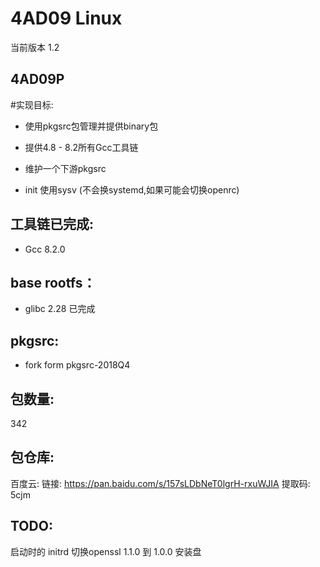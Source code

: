 # 4AD09 Linux

当前版本 1.2

## 4AD09P

#实现目标:

* 使用pkgsrc包管理并提供binary包

* 提供4.8 - 8.2所有Gcc工具链

* 维护一个下游pkgsrc 

* init 使用sysv (不会换systemd,如果可能会切换openrc)


## 工具链已完成:

* Gcc 8.2.0 

## base rootfs：

* glibc 2.28 已完成

## pkgsrc:

* fork form pkgsrc-2018Q4

## 包数量:

342

## 包仓库:

百度云:  链接: https://pan.baidu.com/s/157sLDbNeT0lgrH-rxuWJIA 提取码: 5cjm 


## TODO:

启动时的 initrd
切换openssl 1.1.0 到 1.0.0
安装盘




